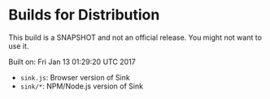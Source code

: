 # Builds for Distribution

This build is a SNAPSHOT and not an official release.  You might not want to use it.

Built on: Fri Jan 13 01:29:20 UTC 2017

* `sink.js`: Browser version of Sink
* `sink/*`: NPM/Node.js version of Sink
